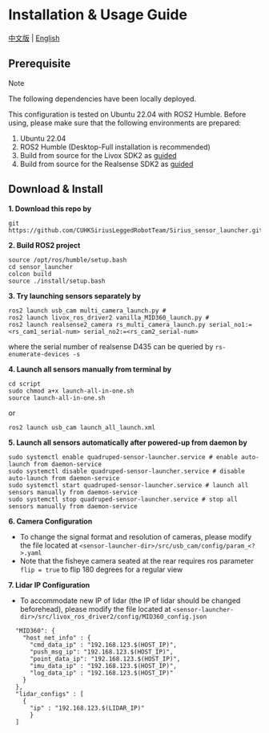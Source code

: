 # Installation & Usage Guide 
[中文版](./README-CN.md) | [English](./README.md)

## Prerequisite
> [!Note]
> The following dependencies have been locally deployed.

This configuration is tested on Ubuntu 22.04 with ROS2 Humble. Before using, please make sure that the following environments are prepared:
1. Ubuntu 22.04
2. ROS2 Humble (Desktop-Full installation is recommended)
3. Build from source for the Livox SDK2 as [guided](https://github.com/Livox-SDK/Livox-SDK2/blob/master/README.md)
4. Build from source for the Realsense SDK2 as [guided](https://dev.intelrealsense.com/docs/compiling-librealsense-for-linux-ubuntu-guide)

## Download & Install
**1. Download this repo by**
``` shell
git https://github.com/CUHKSiriusLeggedRobotTeam/Sirius_sensor_launcher.git
```

**2. Build ROS2 project**
```
source /opt/ros/humble/setup.bash
cd sensor_launcher
colcon build
source ./install/setup.bash
```

**3. Try launching sensors separately by**
``` shell
ros2 launch usb_cam multi_camera_launch.py #
ros2 launch livox_ros_driver2 vanilla_MID360_launch.py #
ros2 launch realsense2_camera rs_multi_camera_launch.py serial_no1:=<rs_cam1_serial-num> serial_no2:=<rs_cam2_serial-num>
```
where the serial number of realsense D435 can be queried by `rs-enumerate-devices -s`

**4. Launch all sensors manually from terminal by**
``` shell
cd script
sudo chmod a+x launch-all-in-one.sh
source launch-all-in-one.sh
```
or
``` shell
ros2 launch usb_cam launch_all_launch.xml
```

**5. Launch all sensors automatically after powered-up from daemon by**
``` shell
sudo systemctl enable quadruped-sensor-launcher.service # enable auto-launch from daemon-service
sudo systemctl disable quadruped-sensor-launcher.service # disable auto-launch from daemon-service
sudo systemctl start quadruped-sensor-launcher.service # launch all sensors manually from daemon-service
sudo systemctl stop quadruped-sensor-launcher.service # stop all sensors manually from daemon-service
```

**6. Camera Configuration**
- To change the signal format and resolution of cameras, please modify the file located at `<sensor-launcher-dir>/src/usb_cam/config/param_<?>.yaml`
- Note that the fisheye camera seated at the rear requires ros parameter `flip = true` to flip 180 degrees for a regular view

**7. Lidar IP Configuration**
- To accommodate new IP of lidar (the IP of lidar should be changed beforehead), please modify the file located at `<sensor-launcher-dir>/src/livox_ros_driver2/config/MID360_config.json`
```
  "MID360": {
    "host_net_info" : {
      "cmd_data_ip" : "192.168.123.$(HOST_IP)",
      "push_msg_ip": "192.168.123.$(HOST_IP)",
      "point_data_ip": "192.168.123.$(HOST_IP)",
      "imu_data_ip" : "192.168.123.$(HOST_IP)",
      "log_data_ip" : "192.168.123.$(HOST_IP)"
    }
  },
  "lidar_configs" : [
    {
      "ip" : "192.168.123.$(LIDAR_IP)"
      }
  ]
```
